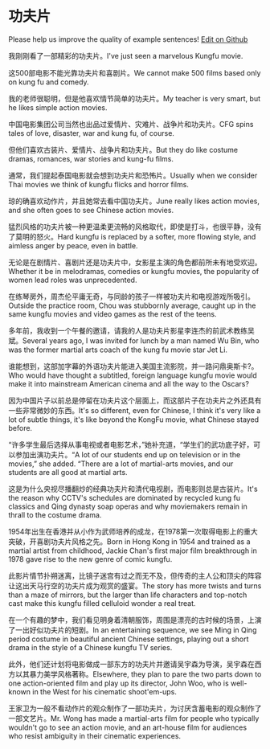 # 功夫片

Please help us improve the quality of example sentences! [Edit on Github](https://github.com/jiyushe/jiyu-example-sentence-source/blob/main/chinese/gongfupian.md)

<p><span class="chinese">我刚刚看了一部精彩的功夫片。</span><span class="english">I've just seen a marvelous Kungfu movie.</span></p>

<p><span class="chinese">这500部电影不能光靠功夫片和喜剧片。</span><span class="english">We cannot make 500 films based only on kung fu and comedy.</span></p>

<p><span class="chinese">我的老师很聪明，但是他喜欢情节简单的功夫片。</span><span class="english">My teacher is very smart, but he likes simple action movies.</span></p>

<p><span class="chinese">中国电影集团公司当然也出品过爱情片、灾难片、战争片和功夫片。</span><span class="english">CFG spins tales of love, disaster, war and kung fu, of course.</span></p>

<p><span class="chinese">但他们喜欢古装片、爱情片、战争片和功夫片。</span><span class="english">But they do like costume dramas, romances, war stories and kung-fu films.</span></p>

<p><span class="chinese">通常，我们提起泰国电影就会想到功夫片和恐怖片。</span><span class="english">Usually when we consider Thai movies we think of kungfu flicks and horror films.</span></p>

<p><span class="chinese">琼的确喜欢动作片，并且她常去看中国功夫片。</span><span class="english">June really likes action movies, and she often goes to see Chinese action movies.</span></p>

<p><span class="chinese">猛烈风格的功夫片被一种更温柔更流畅的风格取代，即使是打斗，也很平静，没有了莫明的怒火。</span><span class="english">Hard kungfu is replaced by a softer, more flowing style, and aimless anger by peace, even in battle.</span></p>

<p><span class="chinese">无论是在剧情片、喜剧片还是功夫片中，女影星主演的角色都前所未有地受欢迎。</span><span class="english">Whether it be in melodramas, comedies or kungfu movies, the popularity of women lead roles was unprecedented.</span></p>

<p><span class="chinese">在练琴房外，周杰伦平庸无奇，与同龄的孩子一样被功夫片和电视游戏所吸引。</span><span class="english">Outside the practice room, Chou was stubbornly average, caught up in the same kungfu movies and video games as the rest of the teens.</span></p>

<p><span class="chinese">多年前，我收到一个午餐的邀请，请我的人是功夫片影星李连杰的前武术教练吴斌。</span><span class="english">Several years ago, I was invited for lunch by a man named Wu Bin, who was the former martial arts coach of the kung fu movie star Jet Li.</span></p>

<p><span class="chinese">谁能想到，这部加字幕的外语功夫片能进入美国主流影院，并一路问鼎奥斯卡?。</span><span class="english">Who would have thought a subtitled, foreign language kungfu movie would make it into mainstream American cinema and all the way to the Oscars?</span></p>

<p><span class="chinese">因为中国片子以前总是停留在功夫片这个层面上，而这部片子在功夫片之外还具有一些非常微妙的东西。</span><span class="english">It's so different, even for Chinese, I think it's very like a lot of  subtle things, it's like beyond the KongFu movie, what Chinese stayed before.</span></p>

<p><span class="chinese">“许多学生最后选择从事电视或者电影艺术，”她补充道，“学生们的武功底子好，可以参加出演功夫片。</span><span class="english">“A lot of our students end up on television or in the movies,” she added. “There are a lot of martial-arts movies, and our students are all good at martial arts.</span></p>

<p><span class="chinese">这是为什么央视尽播翻炒的经典功夫片和清代电视剧，而电影则总是古装片。</span><span class="english">It's the reason why CCTV's schedules are dominated by recycled kung fu classics and Qing dynasty soap operas and why moviemakers remain in thrall to the costume drama.</span></p>

<p><span class="chinese">1954年出生在香港并从小作为武师培养的成龙，在1978第一次取得电影上的重大突破，开喜剧功夫片风格之先。</span><span class="english">Born in Hong Kong in 1954 and trained as a martial artist from childhood, Jackie Chan's first major film breakthrough in 1978 gave rise to the new genre of comic kungfu.</span></p>

<p><span class="chinese">此影片情节扑朔迷离，比镜子迷宫有过之而无不及，但传奇的主人公和顶尖的阵容让这出天马行空的功夫片成为观赏的盛宴。</span><span class="english">The story has more twists and turns than a maze of mirrors, but the larger than life characters and top-notch cast make this kungfu filled celluloid wonder a real treat.</span></p>

<p><span class="chinese">在一个有趣的梦中，我们看见明身着清朝服饰，周围是漂亮的古时候的场景，上演了一出好似功夫片的短剧。</span><span class="english">In an entertaining sequence, we see Ming in Qing period costume in beautiful ancient Chinese settings, playing out a short drama in the style of a Chinese kungfu TV series.</span></p>

<p><span class="chinese">此外，他们还计划将电影做成一部东方的功夫片并邀请吴宇森为导演，吴宇森在西方以其暴力美学风格著称。</span><span class="english">Elsewhere, they plan to pare the two parts down to one action-oriented film and play up its director, John Woo, who is well-known in the West for his cinematic shoot'em-ups.</span></p>

<p><span class="chinese">王家卫为一般不看动作片的观众制作了一部功夫片，为讨厌含蓄电影的观众制作了一部文艺片。</span><span class="english">Mr. Wong has made a martial-arts film for people who typically wouldn't go to see an action movie, and an art-house film for audiences who resist ambiguity in their cinematic experiences.</span></p>

